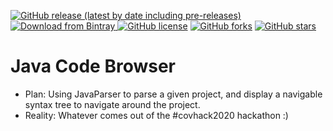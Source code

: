 [ ![GitHub release (latest by date including pre-releases)](https://img.shields.io/github/v/release/MysterAitch/JavaParser-AST-Inspector?include_prereleases) ](https://github.com/mysteraitch/javaparser-ast-inspector/releases)
[ ![Download from Bintray](https://api.bintray.com/packages/mysteraitch/JavaParser-AST-Inspector/JavaParser-AST-Inspector/images/download.svg?&label=Bintray) ](https://bintray.com/mysteraitch/JavaParser-AST-Inspector/JavaParser-AST-Inspector/_latestVersion)
[![GitHub license](https://img.shields.io/github/license/MysterAitch/JavaParser-AST-Inspector)](https://github.com/MysterAitch/JavaParser-AST-Inspector/blob/master/LICENSE)
[![GitHub forks](https://img.shields.io/github/forks/MysterAitch/JavaParser-AST-Inspector)](https://github.com/MysterAitch/JavaParser-AST-Inspector/network)
[![GitHub stars](https://img.shields.io/github/stars/MysterAitch/JavaParser-AST-Inspector)](https://github.com/MysterAitch/JavaParser-AST-Inspector/stargazers)



# Java Code Browser

- Plan: Using JavaParser to parse a given project, and display a navigable syntax tree to navigate around the project.
- Reality: Whatever comes out of the #covhack2020 hackathon :)
